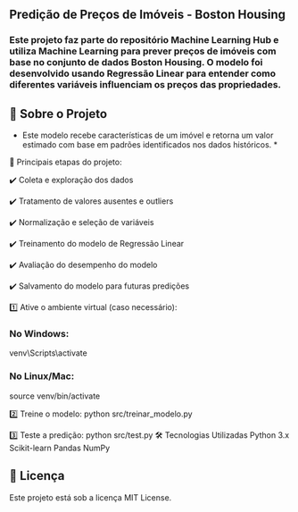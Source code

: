 ## Predição de Preços de Imóveis - Boston Housing ##
### Este projeto faz parte do repositório Machine Learning Hub e utiliza Machine Learning para prever preços de imóveis com base no conjunto de dados Boston Housing. O modelo foi desenvolvido usando Regressão Linear para entender como diferentes variáveis influenciam os preços das propriedades. ###

## 📌 Sobre o Projeto
* Este modelo recebe características de um imóvel e retorna um valor estimado com base em padrões identificados nos dados históricos. *

🔹 Principais etapas do projeto:

✔️ Coleta e exploração dos dados

✔️ Tratamento de valores ausentes e outliers 

✔️ Normalização e seleção de variáveis

✔️ Treinamento do modelo de Regressão Linear

✔️ Avaliação do desempenho do modelo 

✔️ Salvamento do modelo para futuras predições 


1️⃣ Ative o ambiente virtual (caso necessário):
### No Windows:
venv\Scripts\activate
### No Linux/Mac:
source venv/bin/activate

2️⃣ Treine o modelo:
python src/treinar_modelo.py

3️⃣ Teste a predição:
python src/test.py
🛠 Tecnologias Utilizadas
Python 3.x
Scikit-learn
Pandas
NumPy

## 📜 Licença
Este projeto está sob a licença MIT License.
